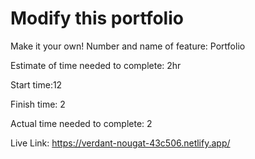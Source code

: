 # Modify this portfolio

Make it your own! 
Number and name of feature: Portfolio

Estimate of time needed to complete: 2hr

Start time:12

Finish time: 2

Actual time needed to complete: 2


Live Link: https://verdant-nougat-43c506.netlify.app/

